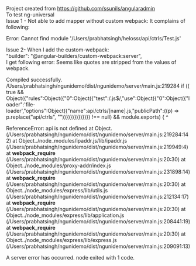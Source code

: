 Project created from https://github.com/ssunils/angularadmin  
To test ng-universal   
Issue 1 - Not able to add mapper without custom webpack: It complains of following:  

Error: Cannot find module '/Users/prabhatsingh/helossr/api/ctrls/Test.js'

Issue 2- When I add the custom-webpack:   
  "builder": "@angular-builders/custom-webpack:server",   
I get following error: Seems like quotes are stripped from the values of webpack.   


Compiled successfully.
/Users/prabhatsingh/ngunidemo/dist/ngunidemo/server/main.js:219284
  if (( true && Object({"rules":Object({"0":Object({"test":/\.js$/,"use":Object({"0":Object({"loader":'file-loader',"options":Object({"name":api/ctrls/[name].js,"publicPath":((p) => p.replace("api/ctrls", ""))})})})})})}) !== null) && module.exports) {
                                                                                                                                             ^

ReferenceError: api is not defined
    at Object.<anonymous> (/Users/prabhatsingh/ngunidemo/dist/ngunidemo/server/main.js:219284:142)
    at Object../node_modules/ipaddr.js/lib/ipaddr.js (/Users/prabhatsingh/ngunidemo/dist/ngunidemo/server/main.js:219949:4)
    at __webpack_require__ (/Users/prabhatsingh/ngunidemo/dist/ngunidemo/server/main.js:20:30)
    at Object../node_modules/proxy-addr/index.js (/Users/prabhatsingh/ngunidemo/dist/ngunidemo/server/main.js:231898:14)
    at __webpack_require__ (/Users/prabhatsingh/ngunidemo/dist/ngunidemo/server/main.js:20:30)
    at Object../node_modules/express/lib/utils.js (/Users/prabhatsingh/ngunidemo/dist/ngunidemo/server/main.js:212134:17)
    at __webpack_require__ (/Users/prabhatsingh/ngunidemo/dist/ngunidemo/server/main.js:20:30)
    at Object../node_modules/express/lib/application.js (/Users/prabhatsingh/ngunidemo/dist/ngunidemo/server/main.js:208441:19)
    at __webpack_require__ (/Users/prabhatsingh/ngunidemo/dist/ngunidemo/server/main.js:20:30)
    at Object../node_modules/express/lib/express.js (/Users/prabhatsingh/ngunidemo/dist/ngunidemo/server/main.js:209091:13)

A server error has occurred.
node exited with 1 code.
